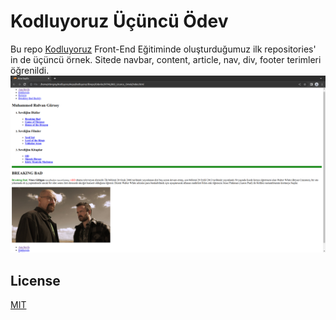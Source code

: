 # Kodluyoruz Üçüncü Ödev

Bu repo [Kodluyoruz](https://www.kodluyoruz.org) Front-End Eğitiminde oluşturduğumuz ilk repositories' in de üçüncü örnek. Sitede navbar, content, article, nav, div, footer terimleri öğrenildi.
![github](images/Odev3.png)

## License
[MIT](https://choosealicense.com/licenses/mit/)
